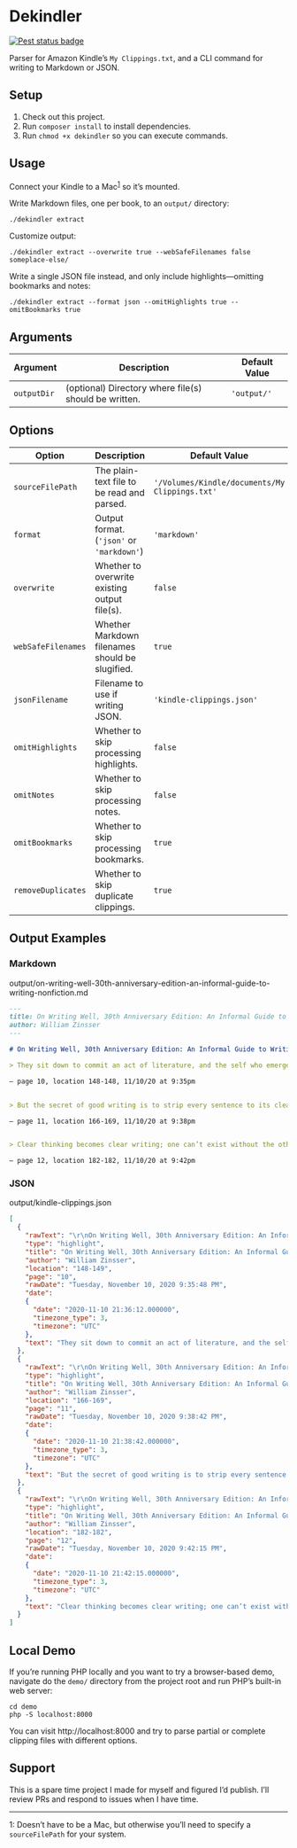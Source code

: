 # Dekindler

[![Pest status badge](https://github.com/mattstein/dekindler/actions/workflows/test.yml/badge.svg?branch=main)](https://github.com/mattstein/dekindler/actions/workflows/test.yml)

Parser for Amazon Kindle’s `My Clippings.txt`, and a CLI command for writing to Markdown or JSON.

## Setup

1. Check out this project.
2. Run `composer install` to install dependencies.
3. Run `chmod +x dekindler` so you can execute commands.

## Usage

Connect your Kindle to a Mac<sup>[1](#footnote1)</sup> so it’s mounted.

Write Markdown files, one per book, to an `output/` directory:

```shell
./dekindler extract
```

Customize output:

```shell
./dekindler extract --overwrite true --webSafeFilenames false someplace-else/
```

Write a single JSON file instead, and only include highlights—omitting bookmarks and notes:

```shell
./dekindler extract --format json --omitHighlights true --omitBookmarks true
```

## Arguments

| Argument    | Description                                           | Default Value |
| ----------- | ----------------------------------------------------- | ------------- |
| `outputDir` | (optional) Directory where file(s) should be written. | `'output/'`   |

## Options

| Option           | Description                                     | Default Value                                  |
| ---------------- |-------------------------------------------------| ---------------------------------------------- |
| `sourceFilePath`   | The plain-text file to be read and parsed.      | `'/Volumes/Kindle/documents/My Clippings.txt'` |
| `format`           | Output format. (`'json'` or `'markdown'`)       | `'markdown'`                                   |
| `overwrite`        | Whether to overwrite existing output file(s).   | `false`                                        |
| `webSafeFilenames` | Whether Markdown filenames should be slugified. | `true`                                         |
| `jsonFilename`     | Filename to use if writing JSON.                | `'kindle-clippings.json'`                      |
| `omitHighlights`   | Whether to skip processing highlights.          | `false`                                        |
| `omitNotes`        | Whether to skip processing notes.               | `false`                                        |
| `omitBookmarks`    | Whether to skip processing bookmarks.           | `true`                                         |
| `removeDuplicates` | Whether to skip duplicate clippings.            | `true`                                         |

## Output Examples

### Markdown

output/on-writing-well-30th-anniversary-edition-an-informal-guide-to-writing-nonfiction.md

```markdown
---
title: On Writing Well, 30th Anniversary Edition: An Informal Guide to Writing Nonfiction
author: William Zinsser
---

# On Writing Well, 30th Anniversary Edition: An Informal Guide to Writing Nonfiction by William Zinsser

> They sit down to commit an act of literature, and the self who emerges on paper is far stiffer than the person who sat down to write.

– page 10, location 148-148, 11/10/20 at 9:35pm


> But the secret of good writing is to strip every sentence to its cleanest components. Every word that serves no function, every long word that could be a short word, every adverb that carries the same meaning that’s already in the verb, every passive construction that leaves the reader unsure of who is doing what—these are the thousand and one adulterants that weaken the strength of a sentence. And they usually occur in proportion to education and rank.

– page 11, location 166-169, 11/10/20 at 9:38pm


> Clear thinking becomes clear writing; one can’t exist without the other.

– page 12, location 182-182, 11/10/20 at 9:42pm
```

### JSON

output/kindle-clippings.json

```json
[
  {
    "rawText": "\r\nOn Writing Well, 30th Anniversary Edition: An Informal Guide to Writing Nonfiction (William Zinsser)\r\n- Your Highlight on page 10 | Location 148-149 | Added on Tuesday, November 10, 2020 9:36:12 PM\r\n\r\nThey sit down to commit an act of literature, and the self who emerges on paper is far stiffer than the person who sat down to write. The problem is to find the real man or woman behind the tension.\r\n",
    "type": "highlight",
    "title": "On Writing Well, 30th Anniversary Edition: An Informal Guide to Writing Nonfiction",
    "author": "William Zinsser",
    "location": "148-149",
    "page": "10",
    "rawDate": "Tuesday, November 10, 2020 9:35:48 PM",
    "date":
    {
      "date": "2020-11-10 21:36:12.000000",
      "timezone_type": 3,
      "timezone": "UTC"
    },
    "text": "They sit down to commit an act of literature, and the self who emerges on paper is far stiffer than the person who sat down to write. The problem is to find the real man or woman behind the tension."
  },
  {
    "rawText": "\r\nOn Writing Well, 30th Anniversary Edition: An Informal Guide to Writing Nonfiction (William Zinsser)\r\n- Your Highlight on page 11 | Location 166-169 | Added on Tuesday, November 10, 2020 9:38:42 PM\r\n\r\nBut the secret of good writing is to strip every sentence to its cleanest components. Every word that serves no function, every long word that could be a short word, every adverb that carries the same meaning that’s already in the verb, every passive construction that leaves the reader unsure of who is doing what—these are the thousand and one adulterants that weaken the strength of a sentence. And they usually occur in proportion to education and rank.\r\n",
    "type": "highlight",
    "title": "On Writing Well, 30th Anniversary Edition: An Informal Guide to Writing Nonfiction",
    "author": "William Zinsser",
    "location": "166-169",
    "page": "11",
    "rawDate": "Tuesday, November 10, 2020 9:38:42 PM",
    "date":
    {
      "date": "2020-11-10 21:38:42.000000",
      "timezone_type": 3,
      "timezone": "UTC"
    },
    "text": "But the secret of good writing is to strip every sentence to its cleanest components. Every word that serves no function, every long word that could be a short word, every adverb that carries the same meaning that’s already in the verb, every passive construction that leaves the reader unsure of who is doing what—these are the thousand and one adulterants that weaken the strength of a sentence. And they usually occur in proportion to education and rank."
  },
  {
    "rawText": "\r\nOn Writing Well, 30th Anniversary Edition: An Informal Guide to Writing Nonfiction (William Zinsser)\r\n- Your Highlight on page 12 | Location 182-182 | Added on Tuesday, November 10, 2020 9:42:15 PM\r\n\r\nClear thinking becomes clear writing; one can’t exist without the other.\r\n",
    "type": "highlight",
    "title": "On Writing Well, 30th Anniversary Edition: An Informal Guide to Writing Nonfiction",
    "author": "William Zinsser",
    "location": "182-182",
    "page": "12",
    "rawDate": "Tuesday, November 10, 2020 9:42:15 PM",
    "date":
    {
      "date": "2020-11-10 21:42:15.000000",
      "timezone_type": 3,
      "timezone": "UTC"
    },
    "text": "Clear thinking becomes clear writing; one can’t exist without the other."
  }
]
```

## Local Demo

If you’re running PHP locally and you want to try a browser-based demo, navigate do the `demo/` directory from the project root and run PHP’s built-in web server:

```
cd demo
php -S localhost:8000
```

You can visit http://localhost:8000 and try to parse partial or complete clipping files with different options.

## Support

This is a spare time project I made for myself and figured I’d publish. I’ll review PRs and respond to issues when I have time.

---

<a name="footnote1">1</a>: Doesn’t have to be a Mac, but otherwise you’ll need to specify a <code>sourceFilePath</code> for your system.
